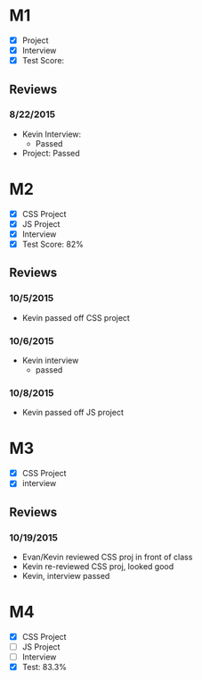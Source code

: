 # M1

- [x] Project
- [x] Interview
- [x] Test Score:

## Reviews

### 8/22/2015

- Kevin Interview:
  - Passed
- Project: Passed

# M2

- [x] CSS Project
- [x] JS Project
- [x] Interview
- [x] Test Score: 82%

## Reviews

### 10/5/2015

- Kevin passed off CSS project

### 10/6/2015

- Kevin interview
  - passed

### 10/8/2015

- Kevin passed off JS project

# M3

- [x] CSS Project
- [x] interview

## Reviews

### 10/19/2015

- Evan/Kevin reviewed CSS proj in front of class
- Kevin re-reviewed CSS proj, looked good
- Kevin, interview passed


# M4

- [x] CSS Project
- [ ] JS Project
- [ ] Interview
- [x] Test: 83.3%
